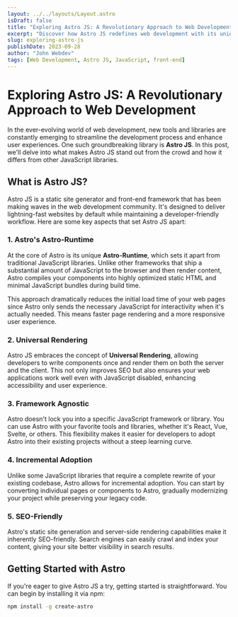 ```yaml
---
layout: ../../layouts/Layout.astro
isDraft: false
title: "Exploring Astro JS: A Revolutionary Approach to Web Development"
excerpt: "Discover how Astro JS redefines web development with its unique approach and key differences from other JavaScript libraries."
slug: exploring-astro-js
publishDate: 2023-09-28
author: "John Webdev"
tags: [Web Development, Astro JS, JavaScript, front-end]
---
```


# Exploring Astro JS: A Revolutionary Approach to Web Development

In the ever-evolving world of web development, new tools and libraries are constantly emerging to streamline the development process and enhance user experiences. One such groundbreaking library is **Astro JS**. In this post, we'll delve into what makes Astro JS stand out from the crowd and how it differs from other JavaScript libraries.

## What is Astro JS?

Astro JS is a static site generator and front-end framework that has been making waves in the web development community. It's designed to deliver lightning-fast websites by default while maintaining a developer-friendly workflow. Here are some key aspects that set Astro JS apart:

### 1. Astro's Astro-Runtime

At the core of Astro is its unique **Astro-Runtime**, which sets it apart from traditional JavaScript libraries. Unlike other frameworks that ship a substantial amount of JavaScript to the browser and then render content, Astro compiles your components into highly optimized static HTML and minimal JavaScript bundles during build time.

This approach dramatically reduces the initial load time of your web pages since Astro only sends the necessary JavaScript for interactivity when it's actually needed. This means faster page rendering and a more responsive user experience.

### 2. Universal Rendering

Astro JS embraces the concept of **Universal Rendering**, allowing developers to write components once and render them on both the server and the client. This not only improves SEO but also ensures your web applications work well even with JavaScript disabled, enhancing accessibility and user experience.

### 3. Framework Agnostic

Astro doesn't lock you into a specific JavaScript framework or library. You can use Astro with your favorite tools and libraries, whether it's React, Vue, Svelte, or others. This flexibility makes it easier for developers to adopt Astro into their existing projects without a steep learning curve.

### 4. Incremental Adoption

Unlike some JavaScript libraries that require a complete rewrite of your existing codebase, Astro allows for incremental adoption. You can start by converting individual pages or components to Astro, gradually modernizing your project while preserving your legacy code.

### 5. SEO-Friendly

Astro's static site generation and server-side rendering capabilities make it inherently SEO-friendly. Search engines can easily crawl and index your content, giving your site better visibility in search results.

## Getting Started with Astro

If you're eager to give Astro JS a try, getting started is straightforward. You can begin by installing it via npm:

```bash
npm install -g create-astro
